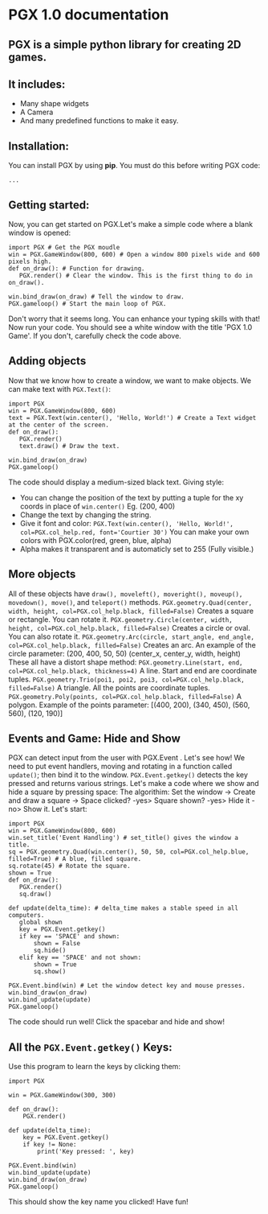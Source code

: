 # PGX 1.0 documentation

## PGX is a simple python library for creating 2D games.
## It includes:
   - Many shape widgets
   - A Camera
   - And many predefined functions to make it easy.

## Installation:
You can install PGX by using **pip**. You must do this before writing PGX code:
```
...
```

## Getting started:
Now, you can get started on PGX.Let's make a simple code where a blank window is opened:
```
import PGX # Get the PGX moudle
win = PGX.GameWindow(800, 600) # Open a window 800 pixels wide and 600 pixels high.
def on_draw(): # Function for drawing.
   PGX.render() # Clear the window. This is the first thing to do in on_draw().

win.bind_draw(on_draw) # Tell the window to draw.
PGX.gameloop() # Start the main loop of PGX.
```
Don't worry that it seems long. You can enhance your typing skills with that!
Now run your code. You should see a white window with the title 'PGX 1.0 Game'. If you don't, 
carefully check the code above.

## Adding objects

Now that we know how to create a window, we want to make objects. We can make text with `PGX.Text()`:
```
import PGX
win = PGX.GameWindow(800, 600)
text = PGX.Text(win.center(), 'Hello, World!') # Create a Text widget at the center of the screen.
def on_draw():
   PGX.render()
   text.draw() # Draw the text.

win.bind_draw(on_draw)
PGX.gameloop()
```
The code should display a medium-sized black text.
Giving style:
- You can change the position of the text by putting a tuple for the xy coords in place of `win.center()` Eg. (200, 400)
- Change the text by changing the string.
- Give it font and color: `PGX.Text(win.center(), 'Hello, World!', col=PGX.col_help.red, font='Courtier 30')` You can make your own colors with PGX.color(red, green, blue, alpha) 
- Alpha makes it transparent and is automaticly set to 255 (Fully visible.)

## More objects

All of these objects have `draw(), moveleft(), moveright(), moveup(), movedown(), move()`, and `teleport()` methods.
`PGX.geometry.Quad(center, width, height, col=PGX.col_help.black, filled=False)` Creates a square or rectangle. You can rotate it.
`PGX.geometry.Circle(center, width, height, col=PGX.col_help.black, filled=False)` Creates a circle or oval. You can also rotate it.
`PGX.geometry.Arc(circle, start_angle, end_angle, col=PGX.col_help.black, filled=False)` Creates an arc. An example of the circle parameter: (200, 400, 50, 50) (center_x, center_y, width, height)
These all have a distort shape method:
`PGX.geometry.Line(start, end, col=PGX.col_help.black, thickness=4)` A line. Start and end are coordinate tuples.
`PGX.geometry.Trio(poi1, poi2, poi3, col=PGX.col_help.black, filled=False)` A triangle. All the points are coordinate tuples.
`PGX.geometry.Poly(points, col=PGX.col_help.black, filled=False)` A polygon. Example of the points parameter: [(400, 200), (340, 450), (560, 560), (120, 190)]

## Events and Game: Hide and Show
PGX can detect input from the user with PGX.Event . Let's see how!
We need to put event handlers, moving and rotating in a function called `update()`; then bind it to the window.
`PGX.Event.getkey()` detects the key pressed and returns various strings.
Let's make a code where we show and hide a square by pressing space:
The algorithim: Set the window -> Create and draw a square -> Space clicked? -yes> Square shown? -yes> Hide it -no> Show it.
Let's start:
```
import PGX
win = PGX.GameWindow(800, 600)
win.set_title('Event Handling') # set_title() gives the window a title.
sq = PGX.geometry.Quad(win.center(), 50, 50, col=PGX.col_help.blue, filled=True) # A blue, filled square.
sq.rotate(45) # Rotate the square.
shown = True
def on_draw():
   PGX.render()
   sq.draw()

def update(delta_time): # delta_time makes a stable speed in all computers.
   global shown
   key = PGX.Event.getkey()
   if key == 'SPACE' and shown:
       shown = False
       sq.hide()
   elif key == 'SPACE' and not shown:
       shown = True
       sq.show()

PGX.Event.bind(win) # Let the window detect key and mouse presses.
win.bind_draw(on_draw)
win.bind_update(update)
PGX.gameloop()
```
The code should run well! Click the spacebar and hide and show!

## All the `PGX.Event.getkey()` Keys:
Use this program to learn the keys by clicking them:
```
import PGX

win = PGX.GameWindow(300, 300)

def on_draw():
    PGX.render()

def update(delta_time):
    key = PGX.Event.getkey()
    if key != None:
        print('Key pressed: ', key)

PGX.Event.bind(win)
win.bind_update(update)
win.bind_draw(on_draw)
PGX.gameloop()
```
This should show the key name you clicked! Have fun!





